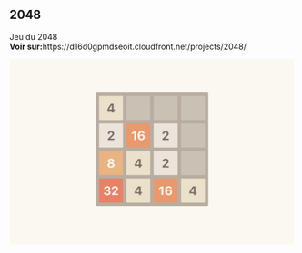 ## 2048

<p>
Jeu du 2048<br/>
<b>Voir sur:</b>https://d16d0gpmdseoit.cloudfront.net/projects/2048/
</p>
<img src="./public/img/2048.png" width="500"/>
